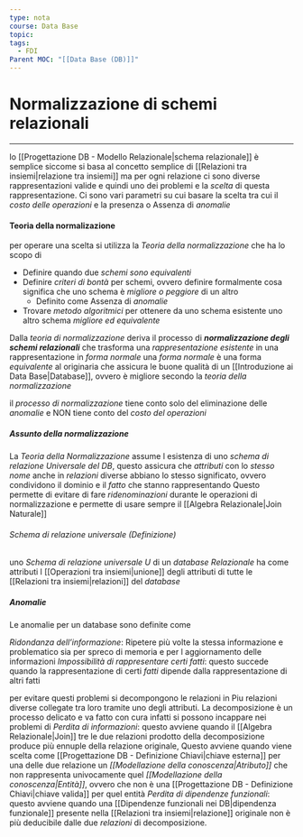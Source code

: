 ```yaml
---
type: nota
course: Data Base
topic: 
tags:
  - FDI
Parent MOC: "[[Data Base (DB)]]"
---
```


# Normalizzazione di schemi relazionali
---
lo [[Progettazione DB - Modello Relazionale|schema relazionale]] è semplice siccome si basa al concetto semplice di [[Relazioni tra insiemi|relazione tra insiemi]] ma per ogni relazione ci sono diverse rappresentazioni valide e quindi uno dei problemi e la _scelta_ di questa rappresentazione.
Ci sono vari parametri su cui basare la scelta tra cui il _costo delle operazioni_ e la presenza o Assenza di _anomalie_

#### Teoria della normalizazione
per operare una scelta si utilizza la _Teoria della normalizzazione_ che ha lo scopo di 
- Definire quando due _schemi sono equivalenti_
- Definire _criteri di bontà_ per schemi, ovvero definire formalmente cosa significa che uno schema è _migliore o peggiore_ di un altro
	- Definito come Assenza di _anomalie_
- Trovare _metodo algoritmici_ per ottenere da uno schema esistente uno altro schema _migliore ed equivalente_ 

Dalla _teoria di normalizzazione_ deriva il processo di __*normalizzazione degli schemi relazionali*__ che trasforma una _rappresentazione esistente_ in una rappresentazione in _forma normale_
una _forma normale_ è una forma _equivalente_ al originaria che assicura le buone qualità di un [[Introduzione ai Data Base|Database]], ovvero è migliore secondo la _teoria della normalizzazione_


il  _processo di normalizzazione_ tiene conto solo del eliminazione delle _anomalie_ e NON tiene conto del _costo del operazioni_  

##### Assunto della normalizzazione 
La _Teoria della Normalizzazione_ assume l esistenza di uno  _schema di relazione Universale del DB_, questo assicura che _attributi_ con lo _stesso nome_ anche in _relazioni_ diverse abbiano lo stesso significato, ovvero condividono il dominio e il _fatto_ che stanno rappresentando 
Questo permette di evitare di fare _ridenominazioni_ durante le operazioni di normalizzazione e permette di usare sempre il [[Algebra Relazionale|Join Naturale]]   
###### Schema di relazione universale (Definizione)
 uno _Schema di relazione universale_ $U$ di un _database Relazionale_ ha come attributi l [[Operazioni tra insiemi|unione]] degli attributi di tutte le [[Relazioni tra insiemi|relazioni]] del _database_
 
##### Anomalie
Le anomalie per un database sono definite come

_Ridondanza dell’informazione_: Ripetere più volte la stessa informazione e problematico sia per spreco di  memoria e per l aggiornamento delle informazioni 
_Impossibilità di rappresentare certi fatti_: questo succede quando la rappresentazione di certi _fatti_ dipende dalla rappresentazione di altri fatti

per evitare questi problemi si decompongono le relazioni in Piu relazioni diverse collegate tra loro tramite uno degli attributi.
La decomposizione è un processo delicato e va fatto con cura infatti si possono incappare nei problemi di 
_Perdita di informazioni_: questo avviene quando il [[Algebra Relazionale|Join]] tre le due relazioni prodotto della decomposizione produce più ennuple della relazione originale, Questo avviene quando viene scelta come [[Progettazione DB - Definizione Chiavi|chiave esterna]] per una delle due relazione un _[[Modellazione della conoscenza|Atributo]]_ che non rappresenta univocamente quel _[[Modellazione della conoscenza|Entità]]_, ovvero che non è una [[Progettazione DB - Definizione Chiavi|chiave valida]] per quel entità 
_Perdita di dipendenze funzionali_: questo avviene quando una [[Dipendenze funzionali nei DB|dipendenza funzionale]] presente nella [[Relazioni tra insiemi|relazione]] originale non è più deducibile dalle due _relazioni_ di decomposizione. 

